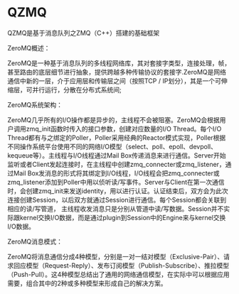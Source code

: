 # QZMQ
QZMQ是基于消息队列之ZMQ（C++）搭建的基础框架

ZeroMQ概述：

ZeroMQ是一种基于消息队列的多线程网络库，其对套接字类型，连接处理，帧，甚至路由的底层细节进行抽象，提供跨越多种传输协议的套接字.ZeroMQ是网络通信中新的一层，介于应用层和传输层之间（按照TCP / IP划分），其是一个可伸缩层，可并行运行，分散在分布式系统间; 

ZeroMQ系统架构：

ZeroMQ几乎所有的I/O操作都是异步的，主线程不会被阻塞。ZeroMQ会根据用户调用zmq_init函数时传入的接口参数，创建对应数量的I/O Thread。每个I/O Thread都有与之绑定的Poller，Poller采用经典的Reactor模式实现，Poller根据不同操作系统平台使用不同的网络I/O模型（select、poll、epoll、devpoll、kequeue等）。主线程与I/O线程通过Mail Box传递消息来进行通信。Server开始监听或者Client发起连接时，在主线程中创建zmq_connecter或zmq_listener，通过Mail Box发消息的形式将其绑定到I/O线程，I/O线程会把zmq_connecter或zmq_listener添加到Poller中用以侦听读/写事件。Server与Client在第一次通信时，会创建zmq_init来发送identity，用以进行认证。认证结束后，双方会为此次连接创建Session，以后双方就通过Session进行通信。每个Session都会关联到相应的读/写管道， 主线程收发消息只是分别从管道中读/写数据。Session并不实际跟kernel交换I/O数据，而是通过plugin到Session中的Engine来与kernel交换I/O数据。

ZeroMQ消息模式：

ZeroMQ将消息通信分成4种模型，分别是一对一结对模型（Exclusive-Pair）、请求回应模型（Request-Reply）、发布订阅模型（Publish-Subscribe）、推拉模型（Push-Pull）。这4种模型总结出了通用的网络通信模型，在实际中可以根据应用需要，组合其中的2种或多种模型来形成自己的解决方案。

